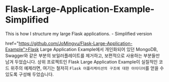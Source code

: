 # Flask-Large-Application-Example-Simplified
This is how I structure my large Flask applications. - Simplified version

href="https://github.com/JoMingyu/Flask-Large-Application-Example">Flask Large Application Example</a>에서 개인화되어 있던 MongoDB, Swagger와 같은 부분의 보일러플레이트를 제거하고, 보편적으로 사용하는 부분들만 남겨 두었습니다. 상위 프로젝트인 Flask Large Application Example이 실질적인 코드 위주의 예제라면, 여기는 철저히 `Flask 어플리케이션의 구조에 대한 아이디어`를 얻을 수 있도록 구성해 두었습니다.
